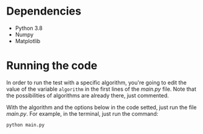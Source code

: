# Dependencies

- Python 3.8
- Numpy
- Matplotlib

# Running the code

In order to run the test with a specific algorithm, you're going to edit the value of the variable `algorithm` in the first lines of the _main.py_ file. Note that the possibilities of algorithms are already there, just commented.

With the algorithm and the options below in the code setted, just run the file _main.py_. For example, in the terminal, just run the command:

```sh
python main.py
```
